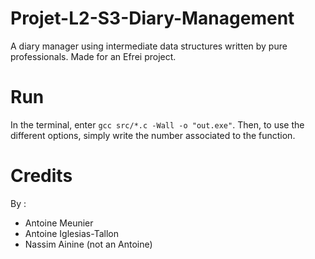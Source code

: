 # Projet-L2-S3-Diary-Management
A diary manager using intermediate data structures written by pure professionals.
Made for an Efrei project.

# Run
In the terminal, enter `gcc src/*.c -Wall -o "out.exe"`.
Then, to use the different options, simply write the number associated to the function.

# Credits
By :
- Antoine Meunier
- Antoine Iglesias-Tallon
- Nassim Ainine (not an Antoine)